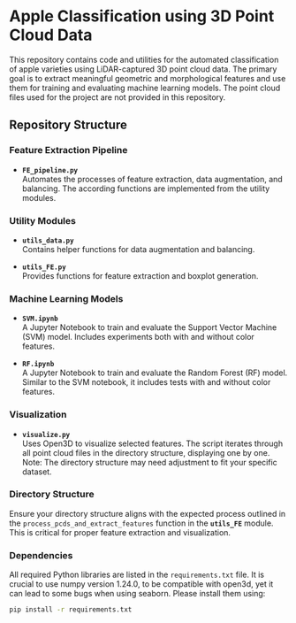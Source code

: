 # Apple Classification using 3D Point Cloud Data

This repository contains code and utilities for the automated classification of apple varieties using LiDAR-captured 3D point cloud data. The primary goal is to extract meaningful geometric and morphological features and use them for training and evaluating machine learning models. The point cloud files used for the project are not provided in this repository.

## Repository Structure

### Feature Extraction Pipeline
- **`FE_pipeline.py`**  
  Automates the processes of feature extraction, data augmentation, and balancing. The according functions are implemented from the utility modules.

### Utility Modules
- **`utils_data.py`**  
  Contains helper functions for data augmentation and balancing.

- **`utils_FE.py`**  
  Provides functions for feature extraction and boxplot generation.

### Machine Learning Models
- **`SVM.ipynb`**  
  A Jupyter Notebook to train and evaluate the Support Vector Machine (SVM) model. Includes experiments both with and without color features.

- **`RF.ipynb`**  
  A Jupyter Notebook to train and evaluate the Random Forest (RF) model. Similar to the SVM notebook, it includes tests with and without color features.

### Visualization
- **`visualize.py`**  
  Uses Open3D to visualize selected features. The script iterates through all point cloud files in the directory structure, displaying one by one. Note: The directory structure may need adjustment to fit your specific dataset.

### Directory Structure
Ensure your directory structure aligns with the expected process outlined in the `process_pcds_and_extract_features` function in the **`utils_FE`** module. This is critical for proper feature extraction and visualization.

### Dependencies
All required Python libraries are listed in the `requirements.txt` file. It is crucial to use numpy version 1.24.0, to be compatible with open3d, yet it can lead to some bugs when using seaborn. Please install them using:

```bash
pip install -r requirements.txt
